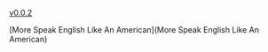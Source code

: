 [v0.0.2](https://github.com/littleflute/blab2/edit/master/0043_AMY%20GILLETT/readme.md)

[More Speak English Like An American](More Speak English Like An American)
